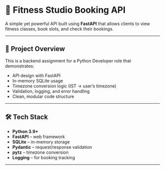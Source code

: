 # 🧪 Fitness Studio Booking API

A simple yet powerful API built using **FastAPI** that allows clients to view fitness classes, book slots, and check their bookings.

---

## 📌 Project Overview

This is a backend assignment for a Python Developer role that demonstrates:

- API design with FastAPI
- In-memory SQLite usage
- Timezone conversion logic (IST → user’s timezone)
- Validation, logging, and error handling
- Clean, modular code structure

---

## 🛠 Tech Stack

- **Python 3.9+**
- **FastAPI** – web framework
- **SQLite** – in-memory storage
- **Pydantic** – request/response validation
- **pytz** – timezone conversion
- **Logging** – for booking tracking

---

